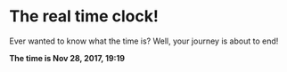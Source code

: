 # The real time clock!

Ever wanted to know what the time is? Well, your journey is about to end!

**The time is Nov 28, 2017, 19:19**